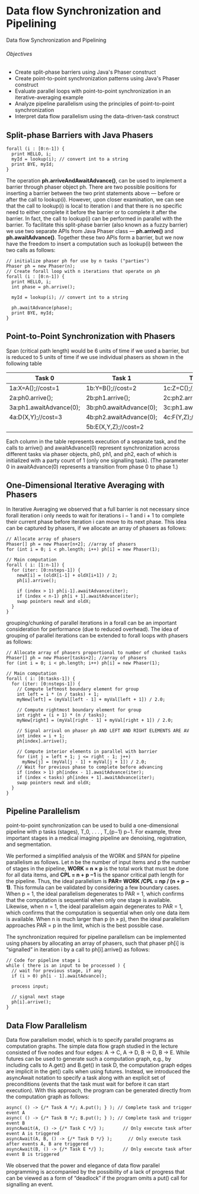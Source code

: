 # Data flow Synchronization and Pipelining
Data flow Synchronization and Pipelining

###### Objectives
- Create split-phase barriers using Java's Phaser construct
- Create point-to-point synchronization patterns using Java's Phaser construct
- Evaluate parallel loops with point-to-point synchronization in an iterative-averaging example
- Analyze pipeline parallelism using the principles of point-to-point synchronization
- Interpret data flow parallelism using the data-driven-task construct

## Split-phase Barriers with Java  Phasers

```
forall (i : [0:n-1]) { 
  print HELLO, i;
  myId = lookup(i); // convert int to a string 
  print BYE, myId;
}
```

The operation **ph.arriveAndAwaitAdvance()**, can be used to implement a barrier through phaser object ph. There are two  possible positions for inserting a barrier between the two print statements above — before or after the call to lookup(i). However, upon closer examination, we can see that the call to  lookup(i) is local to iteration i and that there is no specific need to either complete it before the barrier or to complete it after the barrier.  In fact, the call to lookup(i) can be performed in parallel with the barrier. To facilitate this split-phase barrier (also known as a fuzzy barrier) we use two separate APIs from Java Phaser class —  **ph.arrive()** and **ph.awaitAdvance()**. Together these two APIs form a barrier, but we now have the freedom to insert a computation such as lookup(i) between the two calls as follows:

```
// initialize phaser ph	for use by n tasks ("parties") 
Phaser ph = new Phaser(n);
// Create forall loop with n iterations that operate on ph 
forall (i : [0:n-1]) {
  print HELLO, i;
  int phase = ph.arrive();
  
  myId = lookup(i); // convert int to a string

  ph.awaitAdvance(phase);
  print BYE, myId;
}
```

## Point-to-Point  Synchronization  with Phasers

Span (critical path length) would be 6 units of time if we used a barrier, but is reduced to 5 units of time if we use individual phasers as shown in the following table

| Task 0  | Task 1 | Task 2 |
| ------------- | ------------- | ------------- |
| 1a:X=A();//cost=1 | 1b:Y=B();//cost=2 | 1c:Z=C();//cost=3 |
| 2a:ph0.arrive(); | 2b:ph1.arrive(); | 2c:ph2.arrive(); |
| 3a:ph1.awaitAdvance(0); | 3b:ph0.awaitAdvance(0); | 3c:ph1.awaitAdvance(0); |
| 4a:D(X,Y);//cost=3 | 4b:ph2.awaitAdvance(0); | 4c:F(Y,Z);//cost=1 |
| | 5b:E(X,Y,Z);//cost=2 | |

Each column in the table represents execution of a separate task, and the calls to arrive() and awaitAdvance(0) represent synchronization across different tasks via phaser objects, ph0, ph1, and ph2, each of which is initialized with a party count of 1 (only one signalling task). (The parameter 0 in awaitAdvance(0) represents a transition from phase 0 to phase 1.)

## One-Dimensional Iterative Averaging with Phasers

In Iterative Averaging we observed that a full barrier is not necessary since forall iteration i only needs to wait for iterations i − 1 and i + 1 to complete their current phase before iteration i can move to its next phase. This idea can be captured by phasers, if we allocate an array of phasers as follows:

```
// Allocate array of phasers
Phaser[] ph = new Phaser[n+2]; //array of phasers
for (int i = 0; i < ph.length; i++) ph[i] = new Phaser(1);

// Main computation 
forall ( i: [1:n-1]) {
  for (iter: [0:nsteps-1]) {
    newX[i] = (oldX[i-1] + oldX[i+1]) / 2;
    ph[i].arrive();
    
    if (index > 1) ph[i-1].awaitAdvance(iter);
    if (index < n-1) ph[i + 1].awaitAdvance(iter); 
    swap pointers newX and oldX;
  }
}
```

grouping/chunking of parallel iterations in a forall can be an important consideration for performance (due to reduced overhead). The idea of grouping of parallel iterations can be extended to forall loops with phasers as follows:

```
// Allocate array of phasers proportional to number of chunked tasks 
Phaser[] ph = new Phaser[tasks+2]; //array of phasers
for (int i = 0; i < ph.length; i++) ph[i] = new Phaser(1);

// Main computation 
forall ( i: [0:tasks-1]) {
  for (iter: [0:nsteps-1]) {
    // Compute leftmost boundary element for group
    int left = i * (n / tasks) + 1;
    myNew[left] = (myVal[left - 1] + myVal[left + 1]) / 2.0;
    
    // Compute rightmost boundary element for group 
    int right = (i + 1) * (n / tasks);
    myNew[right] = (myVal[right - 1] + myVal[right + 1]) / 2.0;
    
    // Signal arrival on phaser ph AND LEFT AND RIGHT ELEMENTS ARE AV 
    int	index = i + 1;
    ph[index].arrive();
    
    // Compute interior elements in parallel with barrier 
    for (int j = left + 1; j <= right - 1; j++)
      myNew[j] = (myVal[j - 1] + myVal[j + 1]) / 2.0;
    // Wait for previous phase to complete before advancing 
    if (index > 1) ph[index - 1].awaitAdvance(iter);
    if (index < tasks) ph[index + 1].awaitAdvance(iter);
    swap pointers newX and oldX;
  }
}
```

## Pipeline Parallelism

point-to-point synchronization can be used to build a one-dimensional pipeline with p tasks (stages), T_0, . . . , T_{p−1} p−1. For example, three important stages in a medical imaging pipeline are denoising, registration, and segmentation.

We performed a simplified analysis of the WORK and SPAN for pipeline parallelism as follows. Let n be the number of input items and p the number of stages in the pipeline, **WORK = n × p** is the total work that must be done for all data items, and **CPL = n + p −1** is the spanor critical path length for the pipeline. Thus, the ideal parallelism is **PAR= WORK /CPL = np / (n + p − 1)**. This formula can be validated by considering a few boundary cases.  When p = 1, the ideal parallelism degenerates to PAR = 1, which confirms that   the computation is sequential when only one stage is available. Likewise, when n = 1, the ideal parallelism again degenerates to PAR = 1, which confirms that the computation is sequential when only one data item is available.  When n is much larger than p (n » p), then the ideal parallelism approaches PAR = p in  the limit, which is the best possible case.

The synchronization required for pipeline parallelism can be implemented using phasers by allocating an array of phasers, such that phaser ph[i] is “signalled” in iteration i by a call to ph[i].arrive() as follows:

```
// Code for pipeline stage i
while ( there is an input to be processed ) {
  // wait for previous stage, if any 
  if (i > 0) ph[i - 1].awaitAdvance(); 
  
  process input;
  
  // signal next stage
  ph[i].arrive();
}
```

## Data Flow Parallelism
 
Data flow parallelism model, which is to specify parallel programs as computation graphs. The simple data flow graph studied in the lecture consisted
of five nodes and four edges: A → C, A → D, B → D, B → E. While futures can be used to generate such a computation graph, e.g., by including calls to A.get() and B.get() in task D, the computation graph edges are implicit in the get() calls when using futures. Instead, we introduced the asyncAwait notation to specify a task along with an explicit set of preconditions (events that the task must wait for before it can start execution). With this approach, the program can be generated directly from the computation graph as  follows:

```
async( () -> {/* Task A */; A.put(); } ); // Complete task and trigger event A
async( () -> {/* Task B */; B.put(); } ); // Complete task and trigger event B
asyncAwait(A, () -> {/* Task C */} );	    // Only execute task after event A is triggered 
asyncAwait(A, B, () -> {/* Task D */} );	  // Only execute task after events A, B are triggered 
asyncAwait(B, () -> {/* Task E */} );	    // Only execute task after event B is triggered
```

We observed that the power and elegance of data flow parallel programming is accompanied by the possibility of a lack of progress that can be viewed as a form of “deadlock” if the program omits a put() call for signalling an event.
